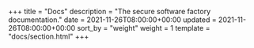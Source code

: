 +++
title = "Docs"
description = "The secure software factory documentation."
date = 2021-11-26T08:00:00+00:00
updated = 2021-11-26T08:00:00+00:00
sort_by = "weight"
weight = 1
template = "docs/section.html"
+++
